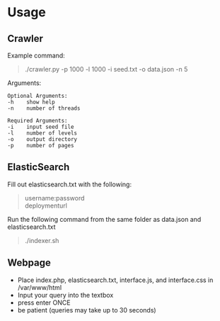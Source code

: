 # Usage
## Crawler
Example command:
>./crawler.py -p 1000 -l 1000 -i seed.txt -o data.json -n 5

Arguments:

    Optional Arguments:
    -h    show help
    -n    number of threads

    Required Arguments:
    -i    input seed file
    -l    number of levels
    -o    output directory
    -p    number of pages

## ElasticSearch
Fill out elasticsearch.txt with the following:
>username:password\
>deploymenturl

Run the following command from the same folder as data.json and elasticsearch.txt
>./indexer.sh

## Webpage
* Place index.php, elasticsearch.txt, interface.js, and interface.css in /var/www/html
* Input your query into the textbox
* press enter ONCE
* be patient (queries may take up to 30 seconds)